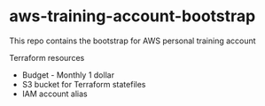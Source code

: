 # aws-training-account-bootstrap
This repo contains the bootstrap for AWS personal training account

Terraform resources 
- Budget - Monthly 1 dollar
- S3 bucket for Terraform statefiles
- IAM account alias